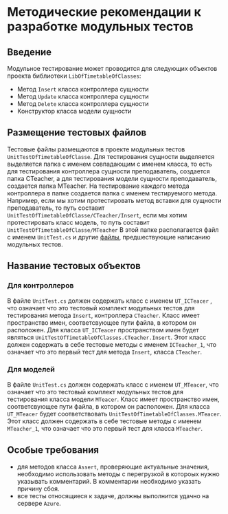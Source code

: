 # Методические рекомендации к разработке модульных тестов

## Введение

Модульное тестирование может проводится для следующих объектов проекта библиотеки `LibOfTimetableOfClasses`:
- Метод `Insert` класса контроллера сущности
- Метод `Update` класса контроллера сущности
- Метод `Delete` класса контроллера сущности
- Конструктор класса модели сущности

## Размещение тестовых файлов

Тестовые файлы размещаются в проекте модульных тестов `UnitTestOfTimetableOfClasse`. 
Для тестирования сущности выделяется выделяется папка с именем совпадающим с именем класса, 
то есть для тестирования контроллера сущности преподаватель, создается папка CTeacher, 
а для тестирования модели сущности преподаватель, создается папка MTeacher. 
На тестирование каждого метода контроллера в папке создается папка с именем тестируемого метода. 
Например, если мы хотим протестировать метод вставки для сущности преподаватель, 
то путь составит `UnitTestOfTimetableOfClasse/CTeacher/Insert`, 
если мы хотим протестировать класс модель, то путь составит `UnitTestOfTimetableOfClasse/MTeacher`
В этой папке располагается файл с именем `UnitTest.cs` и другие 
[файлы](/Docs/White-box/README.md), 
предшествующие написанию модульных тестов. 

## Название тестовых объектов

### Для контроллеров

В файле `UnitTest.cs` должен содержать класс с именем `UT_ICTeacer` , что означает что это тестовый комплект модульных тестов для тестирования метода `Insert`, контроллера `CTeacher`. Класс имеет пространство имен, соответсвующее пути файла, в котором он расположен. Для класса `UT_ICTeacer` пространством имен будет являться `UnitTestOfTimetableOfClasses.CTeacher.Insert`. Этот класс должен содержать в себе тестовые методы с именем `ICTeacher_1`, что означает что это первый тест для метода `Insert`, класса `CTeacher`.

### Для моделей

В файле `UnitTest.cs` должен содержать класс с именем `UT_MTeacer`, что означает что это тестовый комплект модульных тестов для тестирования класса модели `MTeacer`. Класс имеет пространство имен, соответсвующее пути файла, в котором он расположен. Для класса `UT_MTeacer` будет соответствовать `UnitTestOfTimetableOfClasses.MTeacer`. Этот класс должен содержать в себе тестовые методы с именем `МTeacher_1`, что означает что это первый тест для класса `МTeacher`.

## Особые требования

- для методов класса `Assert`, проверяющие актуальные значения, необходимо использовать 
методы с перегрузкой в котороых нужно указывать комментарий. В комментарии необходимо указать причину сбоя. 
- все тесты относящиеся к задаче, должны выполнится удачно на сервере `Azure`.
